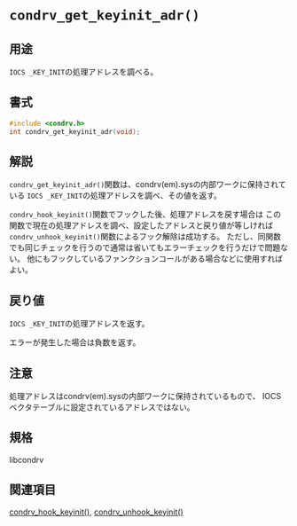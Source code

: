 # `condrv_get_keyinit_adr()`

## 用途
`IOCS _KEY_INIT`の処理アドレスを調べる。

## 書式
```c
#include <condrv.h>
int condrv_get_keyinit_adr(void);
```

## 解説
`condrv_get_keyinit_adr()`関数は、condrv(em).sysの内部ワークに保持されている
`IOCS _KEY_INIT`の処理アドレスを調べ、その値を返す。

`condrv_hook_keyinit()`関数でフックした後、処理アドレスを戻す場合は
この関数で現在の処理アドレスを調べ、設定したアドレスと戻り値が等しければ
`condrv_unhook_keyinit()`関数によるフック解除は成功する。
ただし、同関数でも同じチェックを行うので通常は省いてもエラーチェックを行うだけで問題ない。
他にもフックしているファンクションコールがある場合などに使用すればよい。

## 戻り値
`IOCS _KEY_INIT`の処理アドレスを返す。

エラーが発生した場合は負数を返す。

## 注意
処理アドレスはcondrv(em).sysの内部ワークに保持されているもので、
IOCSベクタテーブルに設定されているアドレスではない。

## 規格
libcondrv

## 関連項目
[condrv_hook_keyinit()](hook_keyinit.md), [condrv_unhook_keyinit()](unhook_keyinit.md)
